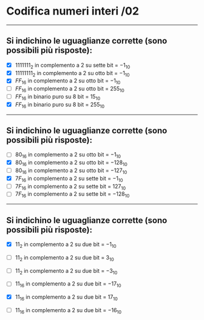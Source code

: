 # Codifica numeri interi /02

---

## Si indichino le uguaglianze corrette (sono possibili più risposte):

- [x] $1111111_{2}$ in complemento a 2 su sette bit = $-1_{10}$
- [x] $11111111_{2}$ in complemento a 2 su otto bit = $-1_{10}$
- [x] $FF_{16}$ in complemento a 2 su otto bit = $-1_{10}$ 
- [ ] $FF_{16}$ in complemento a 2 su otto bit = $255_{10}$
- [ ] $FF_{16}$ in binario puro su 8 bit = $15_{10}$
- [x] $FF_{16}$ in binario puro su 8 bit = $255_{10}$

---

## Si indichino le uguaglianze corrette (sono possibili più risposte):

- [ ] $80_{16}$ in complemento a 2 su otto bit = $-1_{10}$
- [x] $80_{16}$ in complemento a 2 su otto bit = $-128_{10}$
- [ ] $80_{16}$ in complemento a 2 su otto bit = $-127_{10}$
- [x] $7F_{16}$ in complemento a 2 su sette bit = $-1_{10}$
- [ ] $7F_{16}$ in complemento a 2 su sette bit = $127_{10}$ 
- [ ] $7F_{16}$ in complemento a 2 su sette bit = $-128_{10}$ 

---

## Si indichino le uguaglianze corrette (sono possibili più risposte):

- [x] $11_{2}$ in complemento a 2 su due bit = $-1_{10}$
- [ ] $11_{2}$ in complemento a 2 su due bit = $3_{10}$
- [ ] $11_{2}$ in complemento a 2 su due bit = $-3_{10}$
- [ ] $11_{16}$ in complemento a 2 su due bit = $-17_{10}$
- [x] $11_{16}$ in complemento a 2 su due bit = $17_{10}$
- [ ] $11_{16}$ in complemento a 2 su due bit = $-16_{10}$

